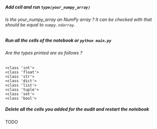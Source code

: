 
##### Add cell and run `type(your_numpy_array)`

###### Is the your_numpy_array an NumPy array ? It can be checked with  that should be equal to `numpy.ndarray`. 

##### Run all the cells of the notebook or `python main.py`

###### Are the types printed are as follows ?

```
<class 'int'>
<class 'float'>
<class 'str'>
<class 'dict'>
<class 'list'>
<class 'tuple'>
<class 'set'>
<class 'bool'>
```
##### Delete all the cells you added for the audit and restart the notebook

TODO
